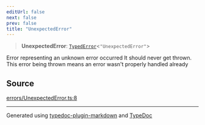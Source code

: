 ```yaml
---
editUrl: false
next: false
prev: false
title: "UnexpectedError"
---
```


> **UnexpectedError**: [`TypedError`](/generated/type-aliases/typederror/)\<`"UnexpectedError"`\>

Error representing an unknown error occurred
It should never get thrown. This error being thrown
means an error wasn't properly handled already

## Source

[errors/UnexpectedError.ts:8](https://github.com/evmts/tevm-monorepo/blob/main/vm/api/src/errors/UnexpectedError.ts#L8)

***
Generated using [typedoc-plugin-markdown](https://www.npmjs.com/package/typedoc-plugin-markdown) and [TypeDoc](https://typedoc.org/)
